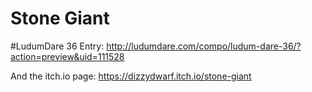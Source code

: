 # Stone Giant
#LudumDare 36 Entry: http://ludumdare.com/compo/ludum-dare-36/?action=preview&uid=111528

And the itch.io page: https://dizzydwarf.itch.io/stone-giant
